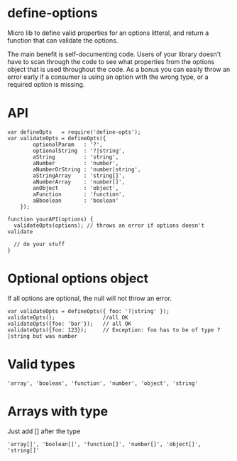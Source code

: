 define-options
==============

Micro lib to define valid properties for an options litteral, and return a function that can validate the options.

The main benefit is self-documenting code. Users of your library doesn't have to scan through the code to see what
properties from the options object that is used throughout the code. As a bonus you can easily throw an error early
if a consumer is using an option with the wrong type, or a required option is missing.

# API

    var defineOpts   = require('define-opts');
    var validateOpts = defineOpts({
            optionalParam   : '?',
            optionalString  : '?|string',
            aString         : 'string',
            aNumber         : 'number',
            aNumberOrString : 'number|string',
            aStringArray    : 'string[]',
            aNumberArray    : 'number[]',
            anObject        : 'object',
            aFunction       : 'function',
            aBboolean       : 'boolean'
        });

    function yourAPI(options) {
      validateOpts(options); // throws an error if options doesn't validate

      // do your stuff
    }

# Optional options object
If all options are optional, the null will not throw an error.

    var validateOpts = defineOpts({ foo: '?|string' });
    validateOpts();               //all OK
    validateOpts({foo: 'bar'});   // all OK
    validateOpts({foo: 123});     // Exception: foo has to be of type ?|string but was number

# Valid types

    'array', 'boolean', 'function', 'number', 'object', 'string'

# Arrays with type
Just add [] after the type

    'array[]', 'boolean[]', 'function[]', 'number[]', 'object[]', 'string[]'
